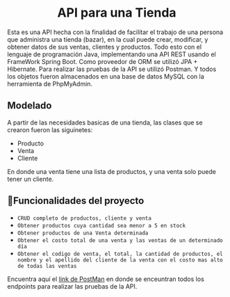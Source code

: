 <h1 align="center"> API para una Tienda </h1>
Esta es una API hecha con la finalidad de facilitar el trabajo de una persona que administra una tienda (bazar), en la cual puede crear, modificar, y obtener datos de sus ventas, clientes y productos. Todo esto con el lenguaje de programación Java, implementando una API REST usando el FrameWork Spring Boot. Como proveedor de ORM se utilizó JPA + Hibernate. Para realizar las pruebas de la API se utilizó Postman. Y todos los objetos fueron almacenados en una base de datos MySQL con la herramienta de PhpMyAdmin.

## Modelado
A partir de las necesidades basicas de una tienda, las clases que se crearon fueron las siguinetes:
- Producto
- Venta
- Cliente

En donde  una venta tiene una lista de productos, y una venta solo puede tener un cliente.

## :hammer:Funcionalidades del proyecto

- `CRUD completo de productos, cliente y venta`
-  `Obtener productos cuya cantidad sea menor a 5 en stock`
-  `Obtener productos de una Venta determinada`
-  `Obtener el costo total de una venta y las ventas de un determinado día`
-  `Obtener el codigo de venta, el total, la cantidad de productos, el nombre y el apellido del cliente de la venta con el costo mas alto de todas las ventas`

Encuentra aquí el [link de PostMan](https://www.postman.com/jairoixis/workspace/portafolio/collection/36228688-7b7efb74-a7a5-472a-a4dd-ce55a41f853f?action=share&creator=36228688) en donde se enceuntran todos los endpoints para realizar las pruebas de la API.
